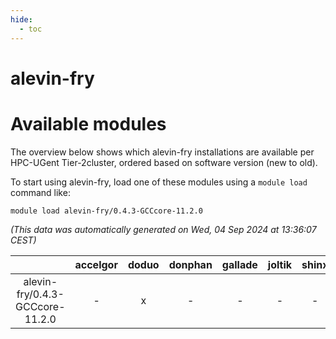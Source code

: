 ```yaml
---
hide:
  - toc
---
```


alevin-fry
==========

# Available modules


The overview below shows which alevin-fry installations are available per HPC-UGent Tier-2cluster, ordered based on software version (new to old).

To start using alevin-fry, load one of these modules using a `module load` command like:

```shell
module load alevin-fry/0.4.3-GCCcore-11.2.0
```

*(This data was automatically generated on Wed, 04 Sep 2024 at 13:36:07 CEST)*  

| |accelgor|doduo|donphan|gallade|joltik|shinx|skitty|
| :---: | :---: | :---: | :---: | :---: | :---: | :---: | :---: |
|alevin-fry/0.4.3-GCCcore-11.2.0|-|x|-|-|-|-|-|
